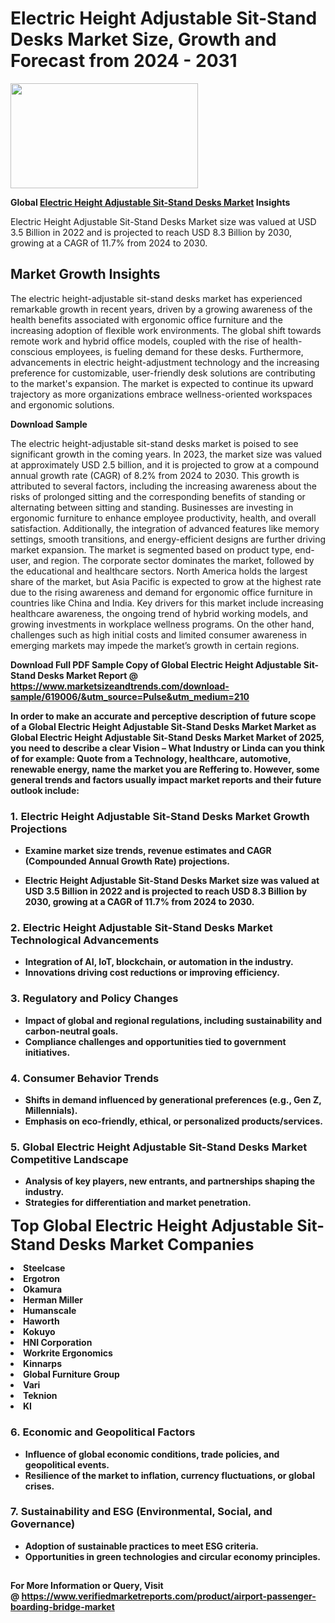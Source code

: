 <H1>Electric Height Adjustable Sit-Stand Desks Market Size, Growth and Forecast from 2024 - 2031</H1><img class="aligncenter size-medium wp-image-584254" src="https://thirdeyenews.in/wp-content/uploads/2024/09/Global-Market-Research-300x168.jpeg" alt="" width="300" height="168" /><p><strong>Global&nbsp;<a href="https://www.marketsizeandtrends.com/download-sample/619006/&amp;utm_source=Pulse&amp;utm_medium=210">Electric Height Adjustable Sit-Stand Desks Market</a> Insights</strong></p><p>Electric Height Adjustable Sit-Stand Desks Market size was valued at USD 3.5 Billion in 2022 and is projected to reach USD 8.3 Billion by 2030, growing at a CAGR of 11.7% from 2024 to 2030.</p><p><h2>Market Growth Insights</h2> <p>The electric height-adjustable sit-stand desks market has experienced remarkable growth in recent years, driven by a growing awareness of the health benefits associated with ergonomic office furniture and the increasing adoption of flexible work environments. The global shift towards remote work and hybrid office models, coupled with the rise of health-conscious employees, is fueling demand for these desks. Furthermore, advancements in electric height-adjustment technology and the increasing preference for customizable, user-friendly desk solutions are contributing to the market's expansion. The market is expected to continue its upward trajectory as more organizations embrace wellness-oriented workspaces and ergonomic solutions.</p> <p><strong>Download Sample</strong></p> <p>The electric height-adjustable sit-stand desks market is poised to see significant growth in the coming years. In 2023, the market size was valued at approximately USD 2.5 billion, and it is projected to grow at a compound annual growth rate (CAGR) of 8.2% from 2024 to 2030. This growth is attributed to several factors, including the increasing awareness about the risks of prolonged sitting and the corresponding benefits of standing or alternating between sitting and standing. Businesses are investing in ergonomic furniture to enhance employee productivity, health, and overall satisfaction. Additionally, the integration of advanced features like memory settings, smooth transitions, and energy-efficient designs are further driving market expansion. The market is segmented based on product type, end-user, and region. The corporate sector dominates the market, followed by the educational and healthcare sectors. North America holds the largest share of the market, but Asia Pacific is expected to grow at the highest rate due to the rising awareness and demand for ergonomic office furniture in countries like China and India. Key drivers for this market include increasing healthcare awareness, the ongoing trend of hybrid working models, and growing investments in workplace wellness programs. On the other hand, challenges such as high initial costs and limited consumer awareness in emerging markets may impede the market’s growth in certain regions. <p><strong></p><p><span class=""><strong>Download Full PDF Sample Copy of Global Electric Height Adjustable Sit-Stand Desks Market Report</strong> @ <a href="https://www.marketsizeandtrends.com/download-sample/619006/&amp;utm_source=Pulse&amp;utm_medium=210" target="_blank">https://www.marketsizeandtrends.com/download-sample/619006/&amp;utm_source=Pulse&amp;utm_medium=210</a></span></p><p>In order to make an accurate and perceptive description of future scope of a Global&nbsp;Electric Height Adjustable Sit-Stand Desks Market Market as Global&nbsp;Electric Height Adjustable Sit-Stand Desks Market Market of 2025, you need to describe a clear Vision &ndash; What Industry or Linda can you think of for example: Quote from a Technology, healthcare, automotive, renewable energy, name the market you are Reffering to. However, some general trends and factors usually impact market reports and their future outlook include:</p><h3>1.&nbsp;<strong>Electric Height Adjustable Sit-Stand Desks Market Growth Projections</strong></h3><ul><li>Examine market size trends, revenue estimates and CAGR (Compounded Annual Growth Rate) projections.</li><li><p>Electric Height Adjustable Sit-Stand Desks Market size was valued at USD 3.5 Billion in 2022 and is projected to reach USD 8.3 Billion by 2030, growing at a CAGR of 11.7% from 2024 to 2030.</p></li></ul><h3>2.&nbsp;<strong>Electric Height Adjustable Sit-Stand Desks Market Technological Advancements</strong></h3><ul><li>Integration of AI, IoT, blockchain, or automation in the industry.</li><li>Innovations driving cost reductions or improving efficiency.</li></ul><h3>3.&nbsp;<strong>Regulatory and Policy Changes</strong></h3><ul><li>Impact of global and regional regulations, including sustainability and carbon-neutral goals.</li><li>Compliance challenges and opportunities tied to government initiatives.</li></ul><h3>4.&nbsp;<strong>Consumer Behavior Trends</strong></h3><ul><li>Shifts in demand influenced by generational preferences (e.g., Gen Z, Millennials).</li><li>Emphasis on eco-friendly, ethical, or personalized products/services.</li></ul><h3>5.&nbsp;<strong>Global Electric Height Adjustable Sit-Stand Desks Market Competitive Landscape</strong></h3><ul><li>Analysis of key players, new entrants, and partnerships shaping the industry.</li><li>Strategies for differentiation and market penetration.</li></ul><p data-pm-slice="1 1 []"><span style="color: inherit; font-family: inherit; font-size: 25px;">Top Global Electric Height Adjustable Sit-Stand Desks Market Companies</span></p><div class="" data-test-id=""><p><li>Steelcase</li><li> Ergotron</li><li> Okamura</li><li> Herman Miller</li><li> Humanscale</li><li> Haworth</li><li> Kokuyo</li><li> HNI Corporation</li><li> Workrite Ergonomics</li><li> Kinnarps</li><li> Global Furniture Group</li><li> Vari</li><li> Teknion</li><li> KI</li></p></div><h3>6.&nbsp;<strong>Economic and Geopolitical Factors</strong></h3><ul><li>Influence of global economic conditions, trade policies, and geopolitical events.</li><li>Resilience of the market to inflation, currency fluctuations, or global crises.</li></ul><h3>7.&nbsp;<strong>Sustainability and ESG (Environmental, Social, and Governance)</strong></h3><ul><li>Adoption of sustainable practices to meet ESG criteria.</li><li>Opportunities in green technologies and circular economy principles.</li></ul><h2><strong style="font-size: 14px;">For More Information or Query, Visit @&nbsp;</strong><a style="background-color: #ffffff; font-size: 14px;" href="https://www.marketsizeandtrends.com/report/electric-height-adjustable-sit-stand-desks-market/" target="_blank">https://www.verifiedmarketreports.com/product/airport-passenger-boarding-bridge-market</a></h2>
